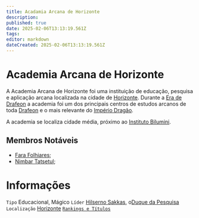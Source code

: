 ```yaml
---
title: Acadamia Arcana de Horizonte
description: 
published: true
date: 2025-02-06T13:13:19.561Z
tags: 
editor: markdown
dateCreated: 2025-02-06T13:13:19.561Z
---
```


# Academia Arcana de Horizonte
A Academia Arcana de Horizonte foi uma instituição de educação, pesquisa e aplicação arcana localizada na cidade de [Horizonte](/lugares/plano-material/drafeon/sul-de-drafeon/horizonte). Durante a [Era de Drafeon](/linha-do-tempo) a academia foi um dos principais centros de estudos arcanos de toda [Drafeon](/lugares/plano-material/drafeon) e o mais relevante do [Império Dragão](/faccoes/nacoes/imperio-dragao).

A academia se localiza cidade média, próximo ao [Instituto Bilumini](/faccoes/faccoes-independentes/instituto-bilumini).

## Membros Notáveis
- [Fara Folhiares](/individuos/fara-folhiares);
- [Nimbar Tatsetul](/individuos/nimbar-tatsetul);

# Informações
`Tipo` Educacional, Mágico
`Líder` [Hilserno Sakkas](/individuos/hilserno-sakkas), o[Duque da Pesquisa](/rankings-e-titulos/imperio-dragao/arquimago)
`Localização` [Horizonte](/lugares/plano-material/drafeon/sul-de-drafeon/horizonte)
[`Rankings e Títulos`](/rankings-e-titulos/academia-arcana-de-horizonte)